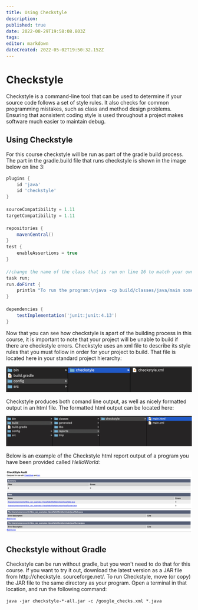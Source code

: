 ```yaml
---
title: Using Checkstyle
description: 
published: true
date: 2022-08-29T19:58:08.803Z
tags: 
editor: markdown
dateCreated: 2022-05-02T19:50:32.152Z
---
```


# Checkstyle

Checkstyle is a command-line tool that can be used to determine if your source
code follows a set of style rules. It also checks for common programming
mistakes, such as class and method design problems.  Ensuring that aonsistent coding style is used throughout a project makes software much easier to maintain debug.

## Using Checkstyle
For this course checkstyle will be run as part of the gradle build process. The part in the gradle.build file that runs checkstyle is shown in the image below on line 3:

```groovy
plugins {
    id 'java'
    id 'checkstyle'
}

sourceCompatibility = 1.11
targetCompatibility = 1.11

repositories {
    mavenCentral()
}
test {
    enableAssertions = true
}

//change the name of the class that is run on line 16 to match your own code
task run;
run.doFirst {
    println "To run the program:\njava -cp build/classes/java/main somepackagename.JavaClass"
}

dependencies {
    testImplementation('junit:junit:4.13')
}
```
Now that you can see how checkstyle is apart of the building process in this course, it is important to note that your project will be unable to build if there are checkstyle errors. Checkstyle uses an xml file to describe its style rules that you must follow in order for your project to build. That file is located here in your standard project hierarchy:

![image of the standard project hierarchy showing the checkstyle.xml file in the config/checkstyle folder](/images/xmlprojecthierarchy.png)

Checkstyle produces both comand line output, as well as nicely formatted output in an html file. The formatted html output can be located here:

![.image of the standard project hierarchy showing the checkstyle HTML file in the build/reports/checkstyle folder](/images/checkstylehtmloutputhierarchy.png)

Below is an example of the Checkstyle html report output of a program you have been provided called *HelloWorld*: 

![screenshot of a sample checkstyle html file from the build/reports/checkstyle folder](/images/checkstylehtmlreport.png)

## Checkstyle without Gradle

Checkstyle can be run without gradle, but you won't need to do that for this course.  If you want to try it out, download the latest version as a JAR file from http://checkstyle.
sourceforge.net/. To run Checkstyle, move (or copy) the JAR file to the
same directory as your program. Open a terminal in that location, and run
the following command:

`java -jar checkstyle-*-all.jar -c /google_checks.xml *.java`






